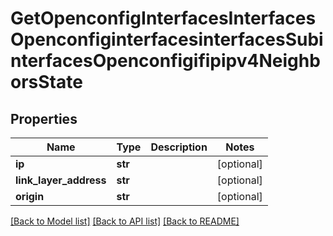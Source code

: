 # GetOpenconfigInterfacesInterfacesOpenconfiginterfacesinterfacesSubinterfacesOpenconfigifipipv4NeighborsState

## Properties
Name | Type | Description | Notes
------------ | ------------- | ------------- | -------------
**ip** | **str** |  | [optional] 
**link_layer_address** | **str** |  | [optional] 
**origin** | **str** |  | [optional] 

[[Back to Model list]](../README.md#documentation-for-models) [[Back to API list]](../README.md#documentation-for-api-endpoints) [[Back to README]](../README.md)


